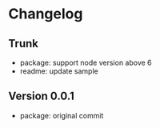 
# Changelog

## Trunk

* package: support node version above 6
* readme: update sample

## Version 0.0.1

* package: original commit
